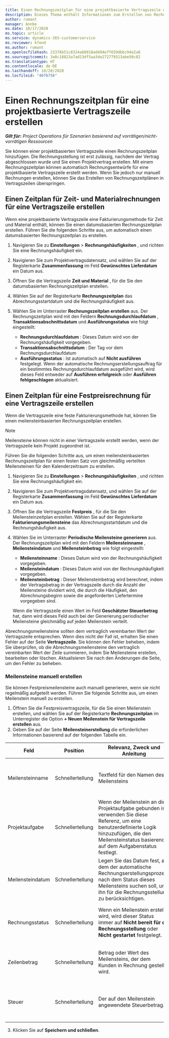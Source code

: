 ```yaml
---
title: Einen Rechnungszeitplan für eine projektbasierte Vertragszeile erstellen
description: Dieses Thema enthält Informationen zum Erstellen von Rechnungszeitplänen und Meilensteinen in Vertragszeilen.
author: rumant
manager: Annbe
ms.date: 10/17/2020
ms.topic: article
ms.service: dynamics-365-customerservice
ms.reviewer: kfend
ms.author: rumant
ms.openlocfilehash: 23378b51c8324a60918ad494e7f659dbbc94e2a8
ms.sourcegitcommit: 3a0c18823a7ad23df5aa3de272779313abe56c82
ms.translationtype: HT
ms.contentlocale: de-DE
ms.lasthandoff: 10/20/2020
ms.locfileid: "4076756"
---
```

# <a name="create-an-invoice-schedule-on-a-project-based-contract-line"></a>Einen Rechnungszeitplan für eine projektbasierte Vertragszeile erstellen 

_**Gilt für:** Project Operations für Szenarien basierend auf vorrätigen/nicht-vorrätigen Ressourcen_

Sie können einer projektbasierten Vertragszeile einen Rechnungszeitplan hinzufügen. Die Rechnungsstellung ist erst zulässig, nachdem der Vertrag abgeschlossen wurde und Sie einen Projektvertrag erstellen. Mit einem Rechnungszeitplan können automatisch Rechnungsentwürfe für eine projektbasierte Vertragszeile erstellt werden. Wenn Sie jedoch nur manuell Rechnungen erstellen, können Sie das Erstellen von Rechnungszeitplänen in Vertragszeilen überspringen.

## <a name="create-a-time-and-material-invoice-schedule-for-a-contract-line"></a>Einen Zeitplan für Zeit- und Materialrechnungen für eine Vertragszeile erstellen

Wenn eine projektbasierte Vertragszeile eine Fakturierungsmethode für Zeit und Material enthält, können Sie einen datumsbasierten Rechnungszeitplan erstellen. Führen Sie die folgenden Schritte aus, um automatisch einen datumsbasierten Rechnungszeitplan zu erstellen.

1. Navigieren Sie zu **Einstellungen** > **Rechnungshäufigkeiten** , und richten Sie eine Rechnungshäufigkeit ein.
2. Navigieren Sie zum Projektvertragsdatensatz, und wählen Sie auf der Registerkarte **Zusammenfassung** im Feld **Gewünschtes Lieferdatum** ein Datum aus.
3. Öffnen Sie die Vertragszeile **Zeit und Material** , für die Sie den datumsbasierten Rechnungszeitplan erstellen. 
4. Wählen Sie auf der Registerkarte **Rechnungszeitplan** das Abrechnungsstartdatum und die Rechnungshäufigkeit aus.
5. Wählen Sie im Unterraster **Rechnungszeitplan erstellen** aus. Der Rechnungszeitplan wird mit den Feldern **Rechnungsdurchlaufdatum** , **Transaktionsabschnittsdatum** und **Ausführungsstatus** wie folgt eingestellt:

    - **Rechnungsdurchlaufdatum** : Dieses Datum wird von der Rechnungshäufigkeit vorgegeben.
    - **Transaktionsabschnittsdatum** : Der Tag vor dem Rechnungsdurchlaufdatum
    - **Ausführungsstatus** : Ist automatisch auf **Nicht ausführen** festgelegt. Wenn der automatische Rechnungserstellungsauftrag für ein bestimmtes Rechnungsdurchlaufdatum ausgeführt wird, wird dieses Feld entweder auf **Ausführen erfolgreich** oder **Ausführen fehlgeschlagen** aktualisiert.

## <a name="create-a-fixed-price-invoice-schedule-for-a-contract-line"></a>Einen Zeitplan für eine Festpreisrechnung für eine Vertragszeile erstellen

Wenn die Vertragszeile eine feste Fakturierungsmethode hat, können Sie einen meilensteinbasierten Rechnungszeitplan erstellen. 

> [!NOTE]
> Meilensteine können nicht in einer Vertragszeile erstellt werden, wenn der Vertragszeile kein Projekt zugeordnet ist.

Führen Sie die folgenden Schritte aus, um einen meilensteinbasierten Rechnungszeitplan für einen festen Satz von gleichmäßig verteilten Meilensteinen für den Kalenderzeitraum zu erstellen.

1. Navigieren Sie zu **Einstellungen** > **Rechnungshäufigkeiten** , und richten Sie eine Rechnungshäufigkeit ein.
2. Navigieren Sie zum Projektvertragsdatensatz, und wählen Sie auf der Registerkarte **Zusammenfassung** im Feld **Gewünschtes Lieferdatum** ein Datum aus.
3. Öffnen Sie die Vertragszeile **Festpreis** , für die Sie den Meilensteinzeitplan erstellen. Wählen Sie auf der Registerkarte **Fakturierungsmeilensteine** das Abrechnungsstartdatum und die Rechnungshäufigkeit aus. 
4. Wählen Sie im Unterraster **Periodische Meilensteine generieren** aus. Der Rechnungszeitplan wird mit den Feldern **Meilensteinname** , **Meilensteindatum** und **Meilensteinbetrag** wie folgt eingestellt:

    - **Meilensteinname** : Dieses Datum wird von der Rechnungshäufigkeit vorgegeben.
    - **Meilensteindatum** : Dieses Datum wird von der Rechnungshäufigkeit vorgegeben.
    - **Meilensteinbetrag** : Dieser Meilensteinbetrag wird berechnet, indem der Vertragsbetrag in der Vertragszeile durch die Anzahl der Meilensteine dividiert wird, die durch die Häufigkeit, den Abrechnungsbeginn sowie die angeforderten Liefertermine vorgegeben sind.

    Wenn die Vertragszeile einen Wert im Feld **Geschätzter Steuerbetrag** hat, dann wird dieses Feld auch bei der Generierung periodischer Meilensteine gleichmäßig auf jeden Meilenstein verteilt.

Abrechnungsmeilensteine sollten dem vertraglich vereinbarten Wert der Vertragszeile entsprechen. Wenn dies nicht der Fall ist, erhalten Sie einen Fehler auf der Seite **Vertragszeile**. Sie können den Fehler beheben, indem Sie überprüfen, ob die Abrechnungsmeilensteine den vertraglich vereinbarten Wert der Zeile summieren, indem Sie Meilensteine erstellen, bearbeiten oder löschen. Aktualisieren Sie nach den Änderungen die Seite, um den Fehler zu beheben.

### <a name="manually-create-milestones"></a>Meilensteine manuell erstellen

Sie können Festpreismeilensteine auch manuell generieren, wenn sie nicht regelmäßig aufgeteilt werden. Führen Sie folgende Schritte aus, um einen Meilenstein manuell zu erstellen.

1. Öffnen Sie die Festpreisvertragszeile, für die Sie einen Meilenstein erstellen, und wählen Sie auf der Registerkarte **Rechnungszeitplan** im Unterregister die Option **+ Neuen Meilenstein für Vertragszeile erstellen** aus. 
2. Geben Sie auf der Seite **Meilensteinerstellung** die erforderlichen Informationen basierend auf der folgenden Tabelle ein.

| Feld | Position | Relevanz, Zweck und Anleitung | Nachgelagerte Auswirkungen |
| --- | --- | --- | --- |
| Meilensteinname | Schnellertellung | Textfeld für den Namen des Meilensteins | Dies wird auf den Meilenstein der Projektvertragszeile und auf die Rechnung übertragen. |
| Projektaufgabe | Schnellertellung | Wenn der Meilenstein an die Projektaufgabe gebunden ist, verwenden Sie diese Referenz, um eine benutzerdefinierte Logik hinzuzufügen, die den Meilensteinstatus basierend auf dem Aufgabenstatus festlegt. | Die Anwendung hat keine nachgelagerten Auswirkungen dieser Referenz auf eine Aufgabe. |
| Meilensteindatum | Schnellertellung | Legen Sie das Datum fest, an dem der automatische Rechnungserstellungsprozess nach dem Status dieses Meilensteins suchen soll, um ihn für die Rechnungsstellung zu berücksichtigen. | Dies wird auf den Meilenstein der Projektvertragszeile und auf die Rechnung übertragen. |
| Rechnungsstatus | Schnellertellung | Wenn ein Meilenstein erstellt wird, wird dieser Status immer auf **Nicht bereit für die Rechnungsstellung** oder **Nicht gestartet** festgelegt. | Dies wird auf den Meilenstein der Projektvertragszeile und auf die Rechnung übertragen. |
| Zeilenbetrag | Schnellertellung | Betrag oder Wert des Meilensteins, der dem Kunden in Rechnung gestellt wird. | Dies wird auf den Meilenstein der Projektvertragszeile und auf die Rechnung übertragen. |
| Steuer | Schnellertellung | Der auf den Meilenstein angewendete Steuerbetrag. | Dies wird auf den Meilenstein der Projektvertragszeile und auf die Rechnung übertragen. |

3. Klicken Sie auf **Speichern und schließen**.
